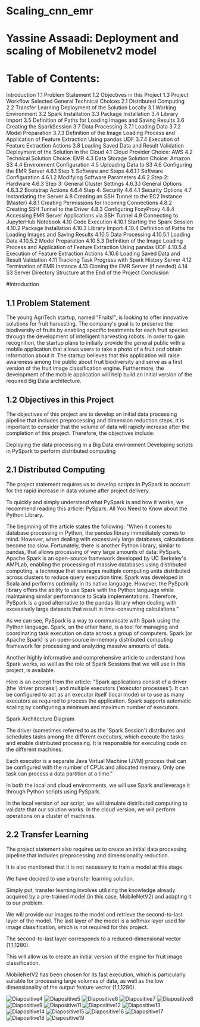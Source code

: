 # Scaling_cnn_emr

# Yassine Assaadi: Deployment and scaling of Mobilenetv2 model

# Table of Contents:

Introduction
1.1 Problem Statement
1.2 Objectives in this Project
1.3 Project Workflow
Selected General Technical Choices
2.1 Distributed Computing
2.2 Transfer Learning
Deployment of the Solution Locally
3.1 Working Environment
3.2 Spark Installation
3.3 Package Installation
3.4 Library Import
3.5 Definition of Paths for Loading Images and Saving Results
3.6 Creating the SparkSession
3.7 Data Processing
3.7.1 Loading Data
3.7.2 Model Preparation
3.7.3 Definition of the Image Loading Process and Application
of Feature Extraction Using pandas UDF
3.7.4 Execution of Feature Extraction Actions
3.8 Loading Saved Data and Result Validation
Deployment of the Solution in the Cloud
4.1 Cloud Provider Choice: AWS
4.2 Technical Solution Choice: EMR
4.3 Data Storage Solution Choice: Amazon S3
4.4 Environment Configuration
4.5 Uploading Data to S3
4.6 Configuring the EMR Server
4.6.1 Step 1: Software and Steps
4.6.1.1 Software Configuration
4.6.1.2 Modifying Software Parameters
4.6.2 Step 2: Hardware
4.6.3 Step 3: General Cluster Settings
4.6.3.1 General Options
4.6.3.2 Bootstrap Actions
4.6.4 Step 4: Security
4.6.4.1 Security Options
4.7 Instantiating the Server
4.8 Creating an SSH Tunnel to the EC2 Instance (Master)
4.8.1 Creating Permissions for Incoming Connections
4.8.2 Creating SSH Tunnel to the Driver
4.8.3 Configuring FoxyProxy
4.8.4 Accessing EMR Server Applications via SSH Tunnel
4.9 Connecting to JupyterHub Notebook
4.10 Code Execution
4.10.1 Starting the Spark Session
4.10.2 Package Installation
4.10.3 Library Import
4.10.4 Definition of Paths for Loading Images and Saving Results
4.10.5 Data Processing
4.10.5.1 Loading Data
4.10.5.2 Model Preparation
4.10.5.3 Definition of the Image Loading Process
and Application of Feature Extraction Using pandas UDF
4.10.5.4 Execution of Feature Extraction Actions
4.10.6 Loading Saved Data and Result Validation
4.11 Tracking Task Progress with Spark History Server
4.12 Termination of EMR Instance
4.13 Cloning the EMR Server (if needed)
4.14 S3 Server Directory Structure at the End of the Project
Conclusion

#Introduction
## 1.1 Problem Statement
The young AgriTech startup, named "Fruits!", is looking to offer innovative solutions for fruit harvesting. The company's goal is to preserve the biodiversity of fruits by enabling specific treatments for each fruit species through the development of intelligent harvesting robots. In order to gain recognition, the startup plans to initially provide the general public with a mobile application that allows users to take a photo of a fruit and obtain information about it. The startup believes that this application will raise awareness among the public about fruit biodiversity and serve as a first version of the fruit image classification engine. Furthermore, the development of the mobile application will help build an initial version of the required Big Data architecture.

## 1.2 Objectives in this Project
The objectives of this project are to develop an initial data processing pipeline that includes preprocessing and dimension reduction steps. It is important to consider that the volume of data will rapidly increase after the completion of this project. Therefore, the objectives include:

Deploying the data processing in a Big Data environment
Developing scripts in PySpark to perform distributed computing

## 2.1 Distributed Computing
The project statement requires us to develop scripts in PySpark to account for the rapid increase in data volume after project delivery.

To quickly and simply understand what PySpark is and how it works, we recommend reading this article: PySpark: All You Need to Know about the Python Library.

The beginning of the article states the following:
"When it comes to database processing in Python, the pandas library immediately comes to mind. However, when dealing with excessively large databases, calculations become too slow. Fortunately, there is another Python library, similar to pandas, that allows processing of very large amounts of data: PySpark. Apache Spark is an open-source framework developed by UC Berkeley's AMPLab, enabling the processing of massive databases using distributed computing, a technique that leverages multiple computing units distributed across clusters to reduce query execution time. Spark was developed in Scala and performs optimally in its native language. However, the PySpark library offers the ability to use Spark with the Python language while maintaining similar performance to Scala implementations. Therefore, PySpark is a good alternative to the pandas library when dealing with excessively large datasets that result in time-consuming calculations."

As we can see, PySpark is a way to communicate with Spark using the Python language. Spark, on the other hand, is a tool for managing and coordinating task execution on data across a group of computers. Spark (or Apache Spark) is an open-source in-memory distributed computing framework for processing and analyzing massive amounts of data.

Another highly informative and comprehensive article to understand how Spark works, as well as the role of Spark Sessions that we will use in this project, is available.

Here is an excerpt from the article:
"Spark applications consist of a driver (the 'driver process') and multiple executors ('executor processes'). It can be configured to act as an executor itself (local mode) or to use as many executors as required to process the application. Spark supports automatic scaling by configuring a minimum and maximum number of executors.

Spark Architecture Diagram

The driver (sometimes referred to as the 'Spark Session') distributes and schedules tasks among the different executors, which execute the tasks and enable distributed processing. It is responsible for executing code on the different machines.

Each executor is a separate Java Virtual Machine (JVM) process that can be configured with the number of CPUs and allocated memory. Only one task can process a data partition at a time."

In both the local and cloud environments, we will use Spark and leverage it through Python scripts using PySpark.

In the local version of our script, we will simulate distributed computing to validate that our solution works. In the cloud version, we will perform operations on a cluster of machines.

## 2.2 Transfer Learning
The project statement also requires us to create an initial data processing pipeline that includes preprocessing and dimensionality reduction.

It is also mentioned that it is not necessary to train a model at this stage.

We have decided to use a transfer learning solution.

Simply put, transfer learning involves utilizing the knowledge already acquired by a pre-trained model (in this case, MobileNetV2) and adapting it to our problem.

We will provide our images to the model and retrieve the second-to-last layer of the model. The last layer of the model is a softmax layer used for image classification, which is not required for this project.

The second-to-last layer corresponds to a reduced-dimensional vector (1,1,1280).

This will allow us to create an initial version of the engine for fruit image classification.

MobileNetV2 has been chosen for its fast execution, which is particularly suitable for processing large volumes of data, as well as the low dimensionality of the output feature vector (1,1,1280).

![Diapositive4](https://github.com/Yassaadi/Scaling_cnn_emr/assets/106546639/3a935511-e1d7-4272-9bd7-fa75cd67849c)
![Diapositive5](https://github.com/Yassaadi/Scaling_cnn_emr/assets/106546639/1a88b2aa-f260-4c50-81ea-3a9c0599cc45)
![Diapositive6](https://github.com/Yassaadi/Scaling_cnn_emr/assets/106546639/93b53cb4-c2fe-4cc7-8802-c59c7e73a1d9)
![Diapositive7](https://github.com/Yassaadi/Scaling_cnn_emr/assets/106546639/9836f2c9-07da-4890-aa15-606122faff47)
![Diapositive8](https://github.com/Yassaadi/Scaling_cnn_emr/assets/106546639/0cacc4e9-7e27-42d3-b74d-9628cd1c3dfd)
![Diapositive9](https://github.com/Yassaadi/Scaling_cnn_emr/assets/106546639/5e22febd-3387-401a-b090-02a26ee79f9b)
![Diapositive11](https://github.com/Yassaadi/Scaling_cnn_emr/assets/106546639/d7c4c9fc-b677-4e61-b15b-47686083bbac)
![Diapositive12](https://github.com/Yassaadi/Scaling_cnn_emr/assets/106546639/f306caae-6a44-4c77-baa3-425cb83718ef)
![Diapositive13](https://github.com/Yassaadi/Scaling_cnn_emr/assets/106546639/a2b04994-592d-4f5a-8540-b46a5500d469)
![Diapositive14](https://github.com/Yassaadi/Scaling_cnn_emr/assets/106546639/a6534e04-4589-419d-89a7-28cd58740871)
![Diapositive15](https://github.com/Yassaadi/Scaling_cnn_emr/assets/106546639/5f584d7f-c405-419b-9c50-2c7b61a45640)
![Diapositive16](https://github.com/Yassaadi/Scaling_cnn_emr/assets/106546639/37d5bafe-7eaa-4551-b0ab-2b2348b79279)
![Diapositive17](https://github.com/Yassaadi/Scaling_cnn_emr/assets/106546639/7e83e4f3-effa-4544-9772-ff686cde2076)
![Diapositive18](https://github.com/Yassaadi/Scaling_cnn_emr/assets/106546639/7defb4f5-ac93-44bf-b54b-7c0cef892c2f)
![Diapositive19](https://github.com/Yassaadi/Scaling_cnn_emr/assets/106546639/0c37fe9e-77f9-415a-a47c-7c4cb6781866)
